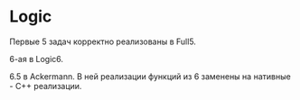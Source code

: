 Logic
=====

Первые 5 задач корректно реализованы в Full5.

6-ая в Logic6.

6.5 в Ackermann. В ней реализации функций из 6 заменены на нативные - С++ реализации.
